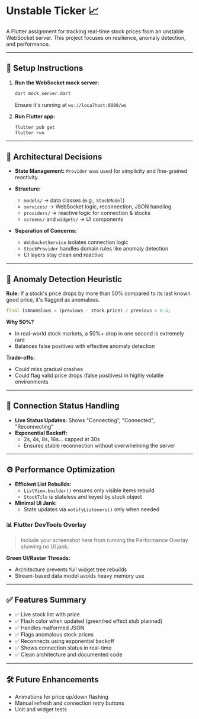 # Unstable Ticker 📈

A Flutter assignment for tracking real-time stock prices from an unstable WebSocket server. This project focuses on resilience, anomaly detection, and performance.

---

## 🚀 Setup Instructions

1. **Run the WebSocket mock server:**
   ```bash
   dart mock_server.dart
   ```
   Ensure it's running at `ws://localhost:8080/ws`

2. **Run Flutter app:**
   ```bash
   flutter pub get
   flutter run
   ```

---

## 🧱 Architectural Decisions

- **State Management:** `Provider` was used for simplicity and fine-grained reactivity.
- **Structure:**
    - `models/` → data classes (e.g., `StockModel`)
    - `services/` → WebSocket logic, reconnection, JSON handling
    - `providers/` → reactive logic for connection & stocks
    - `screens/` and `widgets/` → UI components

- **Separation of Concerns:**
    - `WebSocketService` isolates connection logic
    - `StockProvider` handles domain rules like anomaly detection
    - UI layers stay clean and reactive

---

## 🧠 Anomaly Detection Heuristic

**Rule:**
If a stock's price drops by more than 50% compared to its last known good price, it's flagged as anomalous.

```dart
final isAnomalous = (previous - stock.price) / previous > 0.5;
```

**Why 50%?**
- In real-world stock markets, a 50%+ drop in one second is extremely rare
- Balances false positives with effective anomaly detection

**Trade-offs:**
- Could miss gradual crashes
- Could flag valid price drops (false positives) in highly volatile environments

---

## 🔁 Connection Status Handling

- **Live Status Updates:** Shows "Connecting", "Connected", "Reconnecting"
- **Exponential Backoff:**
    - 2s, 4s, 8s, 16s... capped at 30s
    - Ensures stable reconnection without overwhelming the server

---

## ⚙️ Performance Optimization

- **Efficient List Rebuilds:**
    - `ListView.builder()` ensures only visible items rebuild
    - `StockTile` is stateless and keyed by stock object
- **Minimal UI Jank:**
    - State updates via `notifyListeners()` only when needed

### 📊 Flutter DevTools Overlay
> Include your screenshot here from running the Performance Overlay showing no UI jank.

**Green UI/Raster Threads:**
- Architecture prevents full widget tree rebuilds
- Stream-based data model avoids heavy memory use

---

## ✅ Features Summary

- ✅ Live stock list with price
- ✅ Flash color when updated (green/red effect stub planned)
- ✅ Handles malformed JSON
- ✅ Flags anomalous stock prices
- ✅ Reconnects using exponential backoff
- ✅ Shows connection status in real-time
- ✅ Clean architecture and documented code

---

## 🛠 Future Enhancements
- Animations for price up/down flashing
- Manual refresh and connection retry buttons
- Unit and widget tests

